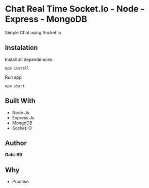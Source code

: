 # Chat Real Time Socket.Io - Node - Express - MongoDB

Simple Chat using Socket.io

## Instalation

Install all dependencies

```
npm install
```

Run app

```
npm start
```

## Built With

- Node.Js
- Express.Js
- MongoDB
- Socket.IO

## Author

**Gabi-69**

## Why

- Practise
